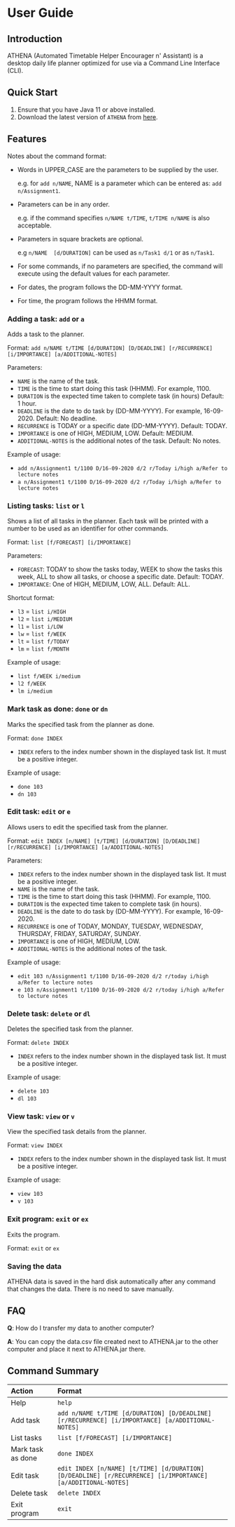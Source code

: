 # User Guide

## Introduction

ATHENA (Automated Timetable Helper Encourager n' Assistant) is a desktop daily life planner optimized for use via a Command Line Interface (CLI).

## Quick Start

1. Ensure that you have Java 11 or above installed.
2. Download the latest version of `ATHENA` from [here](https://github.com/AY2021S1-CS2113T-W12-2/tp/releases).

## Features 
Notes about the command format:
* Words in UPPER_CASE are the parameters to be supplied by the user.

    e.g. for `add n/NAME`, NAME is a parameter which can be entered as: `add n/Assignment1`.
* Parameters can be in any order.

    e.g. if the command specifies `n/NAME t/TIME`, `t/TIME n/NAME` is also acceptable.
* Parameters in square brackets are optional. 
    
    e.g `n/NAME  [d/DURATION]` can be used as `n/Task1 d/1` or as `n/Task1`.
* For some commands, if no parameters are specified, the command will execute using the default values for each parameter.
* For dates, the program follows the DD-MM-YYYY format.
* For time, the program follows the HHMM format.

### Adding a task: `add` or `a`
Adds a task to the planner.

Format: `add n/NAME t/TIME [d/DURATION] [D/DEADLINE] [r/RECURRENCE] [i/IMPORTANCE] [a/ADDITIONAL-NOTES]`

Parameters:
* `NAME` is the name of the task.
* `TIME` is the time to start doing this task (HHMM). For example, 1100.
* `DURATION` is the expected time taken to complete task (in hours)
   Default: 1 hour.
* `DEADLINE` is the date to do task by (DD-MM-YYYY). For example, 16-09-2020.
   Default: No deadline.
* `RECURRENCE` is TODAY or a specific date (DD-MM-YYYY).
   Default: TODAY.
* `IMPORTANCE` is one of HIGH, MEDIUM, LOW.
   Default: MEDIUM.
* `ADDITIONAL-NOTES` is the additional notes of the task.
   Default: No notes.

Example of usage: 

* `add n/Assignment1 t/1100 D/16-09-2020 d/2 r/Today i/high a/Refer to lecture notes`
* `a n/Assignment1 t/1100 D/16-09-2020 d/2 r/Today i/high a/Refer to lecture notes`

### Listing tasks: `list` or `l`
Shows a list of all tasks in the planner. Each task will be printed with a number to be used as an identifier for other commands.

Format: `list [f/FORECAST] [i/IMPORTANCE]`

Parameters:
* `FORECAST`: TODAY to show the tasks today, WEEK to show the tasks this week, ALL to show all tasks, or choose a specific date. 
  Default: TODAY.
* `IMPORTANCE`: One of HIGH, MEDIUM, LOW, ALL. 
  Default: ALL.

Shortcut format:
* `l3` = `list i/HIGH`
* `l2` = `list i/MEDIUM`
* `l1` = `list i/LOW`
* `lw` = `list f/WEEK`
* `lt` = `list f/TODAY`
* `lm` = `list f/MONTH`
  
Example of usage: 

* `list f/WEEK i/medium`
* `l2 f/WEEK`
* `lm i/medium`

### Mark task as done: `done` or `dn`
Marks the specified task from the planner as done.

Format: `done INDEX`

* `INDEX` refers to the index number shown in the displayed task list. It must be a positive integer.

Example of usage: 

* `done 103`
* `dn 103` 

### Edit task: `edit` or `e`
Allows users to edit the specified task from the planner.

Format: `edit INDEX [n/NAME] [t/TIME] [d/DURATION] [D/DEADLINE] [r/RECURRENCE] [i/IMPORTANCE] [a/ADDITIONAL-NOTES]`

Parameters:
* `INDEX` refers to the index number shown in the displayed task list. It must be a positive integer.
* `NAME` is the name of the task.
* `TIME` is the time to start doing this task (HHMM). For example, 1100.
* `DURATION` is the expected time taken to complete task (in hours).
* `DEADLINE` is the date to do task by (DD-MM-YYYY). For example, 16-09-2020.
* `RECURRENCE` is one of TODAY, MONDAY, TUESDAY, WEDNESDAY, THURSDAY, FRIDAY, SATURDAY, SUNDAY.
* `IMPORTANCE` is one of HIGH, MEDIUM, LOW.
* `ADDITIONAL-NOTES` is the additional notes of the task.
   
Example of usage: 

* `edit 103 n/Assignment1 t/1100 D/16-09-2020 d/2 r/today i/high a/Refer to lecture notes`
* `e 103 n/Assignment1 t/1100 D/16-09-2020 d/2 r/today i/high a/Refer to lecture notes`

### Delete task: `delete` or `dl`
Deletes the specified task from the planner.

Format: `delete INDEX`

* `INDEX` refers to the index number shown in the displayed task list. It must be a positive integer.
 
Example of usage: 

* `delete 103`
* `dl 103`

### View task: `view` or `v`
View the specified task details from the planner.

Format: `view INDEX`

* `INDEX` refers to the index number shown in the displayed task list. It must be a positive integer.
 
Example of usage: 

* `view 103`
* `v 103`

### Exit program: `exit` or `ex`
Exits the program.

Format: `exit` or `ex`

### Saving the data
ATHENA data is saved in the hard disk automatically after any command that changes the data. There is no need to save manually.  
   
## FAQ

**Q**: How do I transfer my data to another computer? 

**A**: You can copy the data.csv file created next to ATHENA.jar to the other computer and place it next to ATHENA.jar there.

## Command Summary

| Action            | Format                                                                                            |
| :---              | :---                                                                                                        |
| Help              | `help`                                                                                                      |
| Add task          | `add n/NAME t/TIME [d/DURATION] [D/DEADLINE] [r/RECURRENCE] [i/IMPORTANCE] [a/ADDITIONAL-NOTES]`            |
| List tasks        | `list [f/FORECAST] [i/IMPORTANCE]`                                                                          |
| Mark task as done | `done INDEX`                                                                                                |
| Edit task         | `edit INDEX [n/NAME] [t/TIME] [d/DURATION] [D/DEADLINE] [r/RECURRENCE] [i/IMPORTANCE] [a/ADDITIONAL-NOTES]` |
| Delete task       | `delete INDEX`                                                                                              |
| Exit program      | `exit`                                                                                                      |